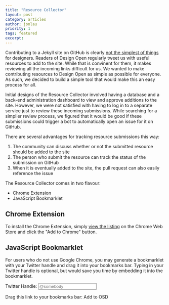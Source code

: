```yaml
---
title: "Resource Collector"
layout: post
category: articles
author: jonlau
priority: 1
tags: featured
excerpt:
---
```

Contributing to a Jekyll site on GitHub is clearly [not the simplest of things](http://designopen.org/articles/how-to-contribute/) for designers. Readers of Design Open regularly tweet us with useful resources to add to the site. While that is convinent for them, it makes reviewing all the incoming links difficult for us. We wanted to make contributing resources to Design Open as simple as possible for everyone. As such, we decided to build a simple tool that would make this an easy process for all.

Initial designs of the Resource Collector involved having a database and a back-end administration dashboard to view and approve additions to the site. However, we were not satisfied with having to log in to a separate service just to review these incoming submissions. While searching for a simplier review process, we figured that it would be good if these submissions could trigger a bot to automatically open an issue for it on GitHub.

There are several advantages for tracking resource submissions this way:

1. The community can discuss whether or not the submitted resource should be added to the site
2. The person who submit the resource can track the status of the submission on GitHub
3. When it is eventually added to the site, the pull request can also easily reference the issue

The Resource Collector comes in two flavour:

- Chrome Extension
- JavaScript Bookmarklet

## Chrome Extension

To install the Chrome Extension, simply [view the listing](https://chrome.google.com/webstore/detail/design-open/jahbclkpigpnoeamhgdilpdocgicnmml) on the Chrome Web Store and click the "Add to Chrome" button.

## JavaScript Bookmarklet

For users who do not use Google Chrome, you may generate a bookmarklet with your Twitter handle and drag it into your bookmarks bar. Typing in your Twitter handle is optional, but would save you time by embedding it into the bookmarklet.

Twitter Handle:
<input type="text" id="bookmarklet-twitter" placeholder="@somebody">

Drag this link to your bookmarks bar:
<a id="bookmarklet-link">Add to OSD</a>

<script type="text/javascript" src="https://osdrc.herokuapp.com/javascripts/bookmarklet.js"></script>